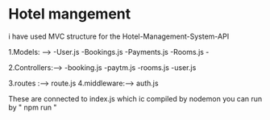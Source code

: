 # Hotel mangement
 i have used MVC structure for the Hotel-Management-System-API

 1.Models: -->
              -User.js
              -Bookings.js
              -Payments.js
              -Rooms.js              -

 2.Controllers:-->
                  -booking.js
                  -paytm.js
                  -rooms.js
                  -user.js
                  
 3.routes :-->  route.js
 4.middleware:--> auth.js
 
 These are connected to index.js  which ic compiled by 
 nodemon you can run by " npm run "
